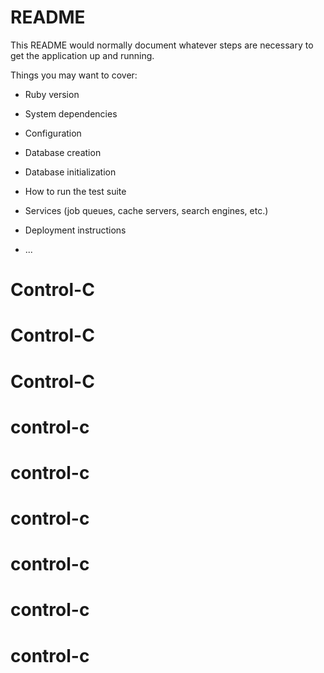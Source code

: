 # README

This README would normally document whatever steps are necessary to get the
application up and running.

Things you may want to cover:

* Ruby version

* System dependencies

* Configuration

* Database creation

* Database initialization

* How to run the test suite

* Services (job queues, cache servers, search engines, etc.)

* Deployment instructions

* ...
# Control-C
# Control-C
# Control-C
# control-c
# control-c
# control-c
# control-c
# control-c
# control-c
